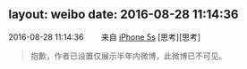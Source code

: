 layout: weibo
date: 2016-08-28 11:14:36
---
<meta name="referrer" content="no-referrer" />

2016-08-28 11:14:36  &nbsp;&nbsp;&nbsp;&nbsp;&nbsp;&nbsp; 来自 <a href="sinaweibo://customweibosource" rel="nofollow">iPhone 5s</a>
[思考][思考]
>  抱歉，作者已设置仅展示半年内微博，此微博已不可见。 ​​​
